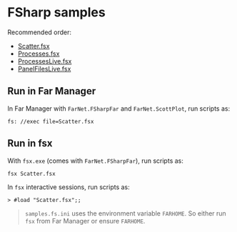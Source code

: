 ﻿# FSharp samples

Recommended order:

- [Scatter.fsx](Scatter.fsx)
- [Processes.fsx](Processes.fsx)
- [ProcessesLive.fsx](ProcessesLive.fsx)
- [PanelFilesLive.fsx](PanelFilesLive.fsx)

## Run in Far Manager

In Far Manager with `FarNet.FSharpFar` and `FarNet.ScottPlot`, run scripts as:

```
fs: //exec file=Scatter.fsx
```

## Run in fsx

With `fsx.exe` (comes with `FarNet.FSharpFar`), run scripts as:

```
fsx Scatter.fsx
```

In `fsx` interactive sessions, run scripts as:

```
> #load "Scatter.fsx";;
```

> `samples.fs.ini` uses the environment variable `FARHOME`.
So either run `fsx` from Far Manager or ensure `FARHOME`.

